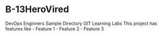 # B-13HeroVired
DevOps Enginners
Sample Directory
GIT Learning Labs
This project has features like
    - Feature 1
    - Feature 2
    - Feature 3
